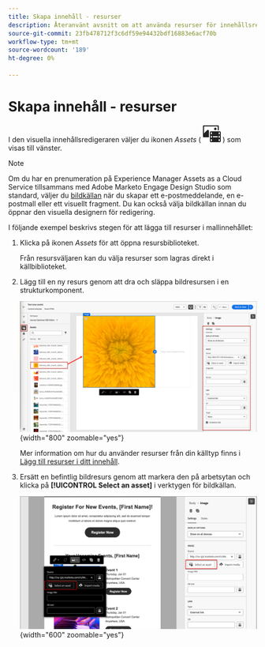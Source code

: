 ```yaml
---
title: Skapa innehåll - resurser
description: Återanvänt avsnitt om att använda resurser för innehållsredigering
source-git-commit: 23fb478712f3c6df59e94432bdf16883e6acf70b
workflow-type: tm+mt
source-wordcount: '189'
ht-degree: 0%

---
```


# Skapa innehåll - resurser

I den visuella innehållsredigeraren väljer du ikonen _Assets_ ( ![Visa Assets](../user/assets/do-not-localize/icon-assets-design.svg) ) som visas till vänster.

>[!NOTE]
>
>Om du har en prenumeration på Experience Manager Assets as a Cloud Service tillsammans med Adobe Marketo Engage Design Studio som standard, väljer du [bildkällan](../user/content/assets-overview.md#choose-an-asset-source) när du skapar ett e-postmeddelande, en e-postmall eller ett visuellt fragment. Du kan också välja bildkällan innan du öppnar den visuella designern för redigering.

I följande exempel beskrivs stegen för att lägga till resurser i mallinnehållet:

1. Klicka på ikonen _Assets_ för att öppna resursbiblioteket.

   Från resursväljaren kan du välja resurser som lagras direkt i källbiblioteket.

1. Lägg till en ny resurs genom att dra och släppa bildresursen i en strukturkomponent.

   ![Dra en Marketo Engage-resurs till arbetsytan och justera inställningarna](../assets/content-design-shared/content-design-add-asset.png){width="800" zoomable="yes"}

   Mer information om hur du använder resurser från din källtyp finns i [Lägg till resurser i ditt innehåll](../user/content/assets-overview.md#add-assets-to-your-content).

1. Ersätt en befintlig bildresurs genom att markera den på arbetsytan och klicka på **[!UICONTROL Select an asset]** i verktygen för bildkällan.

   ![Välj en resurs från källbiblioteket](../assets/content-design-shared/visual-designer-select-an-asset.png){width="600" zoomable="yes"}
